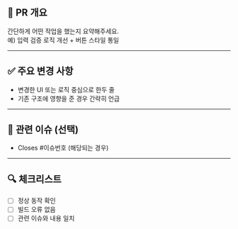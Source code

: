 ## 📌 PR 개요

간단하게 어떤 작업을 했는지 요약해주세요.  
예) 입력 검증 로직 개선 + 버튼 스타일 통일

---

## ✅ 주요 변경 사항

- 변경한 UI 또는 로직 중심으로 한두 줄
- 기존 구조에 영향을 준 경우 간략히 언급

---

## 🔗 관련 이슈 (선택)

- Closes #이슈번호 (해당되는 경우)

---

## 🔍 체크리스트

- [ ] 정상 동작 확인
- [ ] 빌드 오류 없음
- [ ] 관련 이슈와 내용 일치
